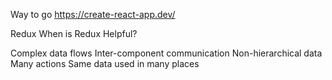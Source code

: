 Way to go
https://create-react-app.dev/

Redux
When is Redux Helpful?

Complex data flows
Inter-component communication
Non-hierarchical data
Many actions
Same data used in many places

